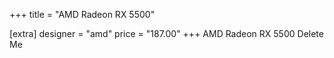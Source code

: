 +++
title = "AMD Radeon RX 5500"

[extra]
designer = "amd"
price = "187.00"
+++
AMD Radeon RX 5500 Delete Me
<!-- more -->
